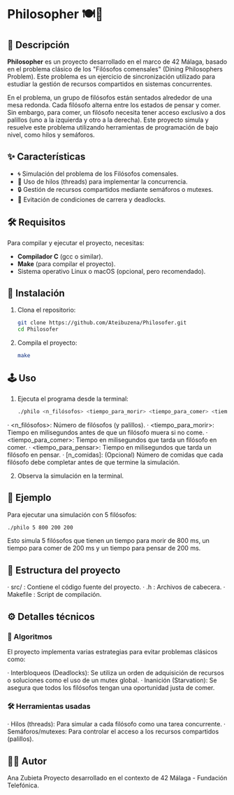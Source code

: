 # Philosopher 🍽️🧠

## 📜 Descripción
**Philosopher** es un proyecto desarrollado en el marco de 42 Málaga, basado en el problema clásico de los "Filósofos comensales" (Dining Philosophers Problem). Este problema es un ejercicio de sincronización utilizado para estudiar la gestión de recursos compartidos en sistemas concurrentes.

En el problema, un grupo de filósofos están sentados alrededor de una mesa redonda. Cada filósofo alterna entre los estados de pensar y comer. Sin embargo, para comer, un filósofo necesita tener acceso exclusivo a dos palillos (uno a la izquierda y otro a la derecha). Este proyecto simula y resuelve este problema utilizando herramientas de programación de bajo nivel, como hilos y semáforos.

## ✨ Características
- 🌀 Simulación del problema de los Filósofos comensales.
- 🧵 Uso de hilos (threads) para implementar la concurrencia.
- 🔒 Gestión de recursos compartidos mediante semáforos o mutexes.
- 🚀 Evitación de condiciones de carrera y deadlocks.

## 🛠️ Requisitos
Para compilar y ejecutar el proyecto, necesitas:
- **Compilador C** (gcc o similar).
- **Make** (para compilar el proyecto).
- Sistema operativo Linux o macOS (opcional, pero recomendado).

## 🚀 Instalación
1. Clona el repositorio:
   ```bash
   git clone https://github.com/Ateibuzena/Philosofer.git
   cd Philosofer
   ``` 
2. Compila el proyecto:
   ```bash
   make
   ```
## 🕹️ Uso
1. Ejecuta el programa desde la terminal:
   ```bash
   ./philo <n_filósofos> <tiempo_para_morir> <tiempo_para_comer> <tiempo_para_pensar> [n_comidas]
   ```
·  <n_filósofos>: Número de filósofos (y palillos).
·  <tiempo_para_morir>: Tiempo en milisegundos antes de que un filósofo muera si no come.
·  <tiempo_para_comer>: Tiempo en milisegundos que tarda un filósofo en comer.
·  <tiempo_para_pensar>: Tiempo en milisegundos que tarda un filósofo en pensar.
·  [n_comidas]: (Opcional) Número de comidas que cada filósofo debe completar antes de que termine la simulación.

2. Observa la simulación en la terminal.

## 📝 Ejemplo
Para ejecutar una simulación con 5 filósofos:
  ```bash
  ./philo 5 800 200 200
  ```
Esto simula 5 filósofos que tienen un tiempo para morir de 800 ms, un tiempo para comer de 200 ms y un tiempo para pensar de 200 ms.

## 📂 Estructura del proyecto
·  src/ : Contiene el código fuente del proyecto.
·  .h : Archivos de cabecera.
·  Makefile : Script de compilación.

## ⚙️ Detalles técnicos

### 🧮 Algoritmos
El proyecto implementa varias estrategias para evitar problemas clásicos como:

·  Interbloqueos (Deadlocks): Se utiliza un orden de adquisición de recursos o soluciones como el uso de un mutex global.
·  Inanición (Starvation): Se asegura que todos los filósofos tengan una oportunidad justa de comer.

### 🛠️ Herramientas usadas
·  Hilos (threads): Para simular a cada filósofo como una tarea concurrente.
·  Semáforos/mutexes: Para controlar el acceso a los recursos compartidos (palillos).

## 👩‍💻 Autor
Ana Zubieta
Proyecto desarrollado en el contexto de 42 Málaga - Fundación Telefónica.

